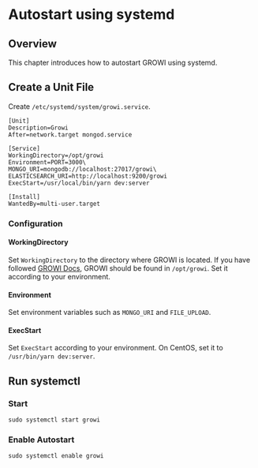 # Autostart using systemd

## Overview

This chapter introduces how to autostart GROWI using systemd.

## Create a Unit File

Create `/etc/systemd/system/growi.service`.

```text
[Unit]
Description=Growi
After=network.target mongod.service

[Service]
WorkingDirectory=/opt/growi
Environment=PORT=3000\
MONGO_URI=mongodb://localhost:27017/growi\
ELASTICSEARCH_URI=http://localhost:9200/growi
ExecStart=/usr/local/bin/yarn dev:server

[Install]
WantedBy=multi-user.target
```

### Configuration

#### WorkingDirectory

Set `WorkingDirectory` to the directory where GROWI is located. If you have followed [GROWI Docs](../getting-started/docker-compose.html), GROWI should be found in  `/opt/growi`. Set it according to your environment.


#### Environment

Set environment variables such as `MONGO_URI` and `FILE_UPLOAD`.

#### ExecStart

Set `ExecStart` according to your environment. On CentOS, set it to `/usr/bin/yarn dev:server`.

## Run systemctl

### Start

```text
sudo systemctl start growi
```

### Enable Autostart

```text
sudo systemctl enable growi
```
